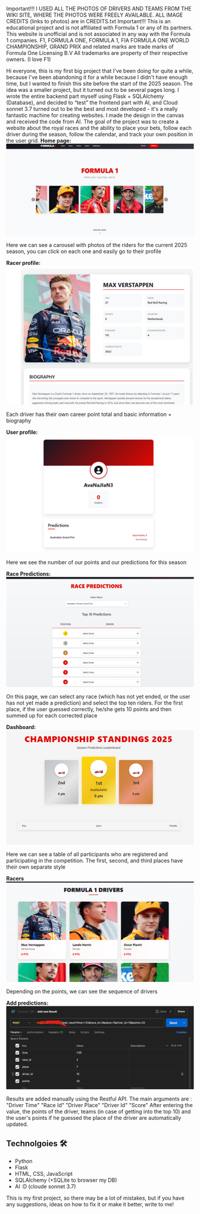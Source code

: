 ﻿Important!!! I USED ALL THE PHOTOS OF DRIVERS AND TEAMS FROM THE WIKI SITE, WHERE THE PHOTOS WERE FREELY AVAILABLE. 
ALL IMAGE CREDITS (links to photos) are in CREDITS.txt
Important!!! This is an educational project and is not affiliated with Formula 1 or any of its partners. This website is unofficial and is not associated in any way with the Formula 1 companies. 
F1, FORMULA ONE, FORMULA 1, FIA FORMULA ONE WORLD CHAMPIONSHIP, GRAND PRIX and related marks are trade marks of Formula One Licensing B.V All trademarks are property of their respective owners.
(I love F1)


Hi everyone, this is my first big project that I've been doing for quite a while, because I've been abandoning it for a while because I didn't have enough time, but I wanted to finish this site before the start of the 2025 season. The idea was a smaller project, but it turned out to be several pages long. I wrote the entire backend part myself using Flask + SQLAlchemy (Database), and decided to “test” the frontend part with AI, and Cloud sonnet 3.7 turned out to be the best and most developed - it's a really fantastic machine for creating websites. I made the design in the canvas and received the code from AI.
The goal of the project was to create a website about the royal races and the ability to place your bets, follow each driver during the season, follow the calendar, and track your own position in the user grid.
**Home page:**
![Home page](images/homepage.png)

Here we can see a carousel with photos of the riders for the current 2025 season, you can click on each one and easily go to their profile

**Racer profile:**
![Driver profile](images/driver_profile.png)

Each driver has their own career point total and basic information + biography

**User profile:**
![User profile](images/user_profile.png)

Here we see the number of our points and our predictions for this season

**Race Predictions:**
![Race predictions](images/race_predictions.png)

On this page, we can select any race (which has not yet ended, or the user has not yet made a prediction) and select the top ten riders. 
For the first place, if the user guessed correctly, he/she gets 10 points and then summed up for each corrected place

**Dashboard:**
![Dashboard](images/dasboard.png)

Here we can see a table of all participants who are registered and participating in the competition. 
The first, second, and third places have their own separate style

**Racers**
![Racers](images/racers.png)

Depending on the points, we can see the sequence of drivers

**Add predictions:**
![Predictions](images/add_predictions.png)

Results are added manually using the Restful API. The main arguments are :
"Driver Time"
"Race Id"
"Driver Place"
"Driver Id"
"Score"
After entering the value, the points of the driver, teams (in case of getting into the top 10) and the user's points if he guessed the place of the driver are automatically updated.

## Technolgoies 🛠
- Python
- Flask
- HTML, CSS, JavaScript
- SQLAlchemy (+SQLite to browser my DB)
- AI :D (cloude sonnet 3.7) 

This is my first project, so there may be a lot of mistakes, but if you have any suggestions, ideas on how to fix it or make it better, write to me!